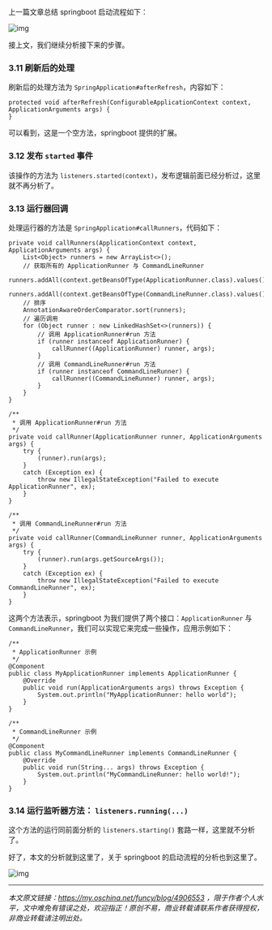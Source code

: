 上一篇文章总结 springboot 启动流程如下：

![img](https://java-tutorial.oss-cn-shanghai.aliyuncs.com/up-07a6b491fbe69b8dcbd41e59a8543f06671.png)

接上文，我们继续分析接下来的步骤。

### 3.11 刷新后的处理

刷新后的处理方法为 `SpringApplication#afterRefresh`，内容如下：

```
protected void afterRefresh(ConfigurableApplicationContext context, ApplicationArguments args) {
}
```

可以看到，这是一个空方法，springboot 提供的扩展。

### 3.12 发布 `started` 事件

该操作的方法为 `listeners.started(context)`，发布逻辑前面已经分析过，这里就不再分析了。

### 3.13 运行器回调

处理运行器的方法是 `SpringApplication#callRunners`，代码如下：

```
private void callRunners(ApplicationContext context, ApplicationArguments args) {
    List<Object> runners = new ArrayList<>();
    // 获取所有的 ApplicationRunner 与 CommandLineRunner
    runners.addAll(context.getBeansOfType(ApplicationRunner.class).values());
    runners.addAll(context.getBeansOfType(CommandLineRunner.class).values());
    // 排序
    AnnotationAwareOrderComparator.sort(runners);
    // 遍历调用
    for (Object runner : new LinkedHashSet<>(runners)) {
        // 调用 ApplicationRunner#run 方法
        if (runner instanceof ApplicationRunner) {
            callRunner((ApplicationRunner) runner, args);
        }
        // 调用 CommandLineRunner#run 方法
        if (runner instanceof CommandLineRunner) {
            callRunner((CommandLineRunner) runner, args);
        }
    }
}

/**
 * 调用 ApplicationRunner#run 方法
 */
private void callRunner(ApplicationRunner runner, ApplicationArguments args) {
    try {
        (runner).run(args);
    }
    catch (Exception ex) {
        throw new IllegalStateException("Failed to execute ApplicationRunner", ex);
    }
}

/**
 * 调用 CommandLineRunner#run 方法
 */
private void callRunner(CommandLineRunner runner, ApplicationArguments args) {
    try {
        (runner).run(args.getSourceArgs());
    }
    catch (Exception ex) {
        throw new IllegalStateException("Failed to execute CommandLineRunner", ex);
    }
}
```

这两个方法表示，springboot 为我们提供了两个接口：`ApplicationRunner` 与 `CommandLineRunner`，我们可以实现它来完成一些操作，应用示例如下：

```
/**
 * ApplicationRunner 示例
 */
@Component
public class MyApplicationRunner implements ApplicationRunner {
    @Override
    public void run(ApplicationArguments args) throws Exception {
        System.out.println("MyApplicationRunner: hello world");
    }
}

/**
 * CommandLineRunner 示例
 */
@Component
public class MyCommandLineRunner implements CommandLineRunner {
    @Override
    public void run(String... args) throws Exception {
        System.out.println("MyCommandLineRunner: hello world!");
    }
}
```

### 3.14 运行监听器方法： `listeners.running(...)`

这个方法的运行同前面分析的 `listeners.starting()` 套路一样，这里就不分析了。

好了，本文的分析就到这里了，关于 springboot 的启动流程的分析也到这里了。

![img](https://java-tutorial.oss-cn-shanghai.aliyuncs.com/up-9b539b547c6004c40d2b6f8bd59481b8e34.png)

------

*本文原文链接：https://my.oschina.net/funcy/blog/4906553 ，限于作者个人水平，文中难免有错误之处，欢迎指正！原创不易，商业转载请联系作者获得授权，非商业转载请注明出处。*